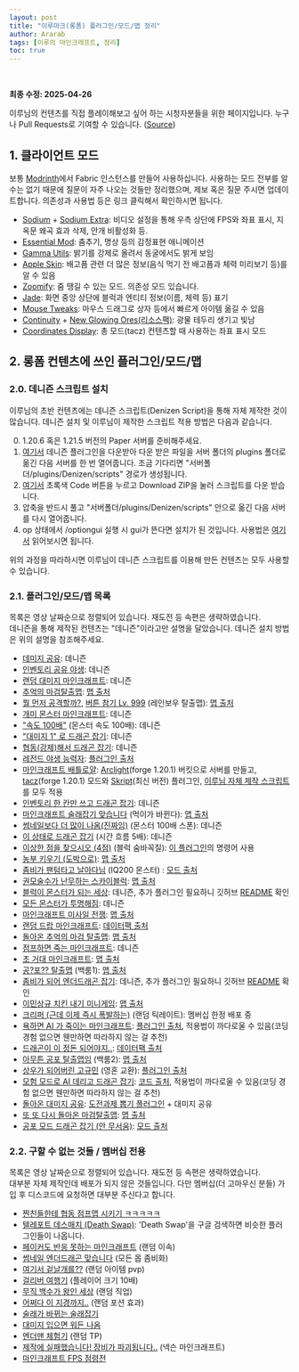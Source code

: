 ```yaml
---
layout: post
title: "이루마크(롱폼) 플러그인/모드/맵 정리"
author: Ararab
tags: [이루의 마인크래프트, 정리]
toc: true
---
```


<br/>

**최종 수정: 2025-04-26**

이루님의 컨텐츠를 직접 플레이해보고 싶어 하는 시청자분들을 위한 페이지입니다. 누구나 Pull Requests로 기여할 수 있습니다. ([Source](https://github.com/KDY05/kdy05.github.io/blob/master/_posts/2025-04-03-lerumc.md))


## 1. 클라이언트 모드

보통 [Modrinth](https://modrinth.com/)에서 Fabric 인스턴스를 만들어 사용하십니다. 사용하는 모드 전부를 알 수는 없기 때문에 질문이 자주 나오는 것들만 정리했으며, 제보 혹은 질문 주시면 업데이트합니다. 의존성과 사용법 등은 링크 클릭해서 확인하시면 됩니다.

* [Sodium](https://modrinth.com/mod/sodium) + [Sodium Extra](https://modrinth.com/mod/sodium-extra): 비디오 설정을 통해 우측 상단에 FPS와 좌표 표시, 지옥문 왜곡 효과 삭제, 안개 비활성화 등.
* [Essential Mod](https://modrinth.com/mod/essential): 춤추기, 명상 등의 감정표현 애니메이션
* [Gamma Utils](https://modrinth.com/mod/gamma-utils): 밝기를 강제로 올려서 동굴에서도 밝게 보임
* [Apple Skin](https://modrinth.com/mod/appleskin): 배고픔 관련 더 많은 정보(음식 먹기 전 배고픔과 체력 미리보기 등)를 알 수 있음
* [Zoomify](https://modrinth.com/mod/zoomify): 줌 땡길 수 있는 모드. 의존성 모드 있습니다.
* [Jade](https://modrinth.com/mod/jade): 화면 중앙 상단에 블럭과 엔티티 정보(이름, 체력 등) 표기
* [Mouse Tweaks](https://modrinth.com/mod/mouse-tweaks): 마우스 드래그로 상자 등에서 빠르게 아이템 옮길 수 있음
* [Continuity](https://modrinth.com/mod/continuity) + [New Glowing Ores(리소스팩)](https://modrinth.com/resourcepack/new-glowing-ores): 광물 테두리 생기고 빛남
* [Coordinates Display](https://modrinth.com/mod/coordinates-display): 총 모드(tacz) 컨텐츠할 때 사용하는 좌표 표시 모드

## 2. 롱폼 컨텐츠에 쓰인 플러그인/모드/맵

### 2.0. 데니즌 스크립트 설치

이루님의 초반 컨텐츠에는 데니즌 스크립트(Denizen Script)을 통해 자체 제작한 것이 많습니다. 데니즌 설치 및 이루님이 제작한 스크립트 적용 방법은 다음과 같습니다.

0. 1.20.6 혹은 1.21.5 버전의 Paper 서버를 준비해주세요.
1. [여기서](https://ci.citizensnpcs.co/job/Denizen_Developmental/) 데니즌 플러그인을 다운받아 다운 받은 파일을 서버 폴더의 plugins 폴더로 옮긴 다음 서버를 한 번 열어줍니다. 조금 기다리면 \"서버폴더/plugins/Denizen/scripts\" 경로가 생성됩니다.
2. [여기서](https://github.com/uniqueleru/Denizen-1.20.6) 초록색 Code 버튼을 누르고 Download ZIP을 눌러 스크립트를 다운 받습니다.
3. 압축을 반드시 풀고 \"서버폴더/plugins/Denizen/scripts\" 안으로 옮긴 다음 서버를 다시 열어줍니다.
4. op 상태에서 /optiongui 실행 시 gui가 뜬다면 설치가 된 것입니다. 사용법은 [여기서](https://github.com/uniqueleru/Denizen-1.20.6) 읽어보시면 됩니다.

위의 과정을 따라하시면 이루님이 데니즌 스크립트를 이용해 만든 컨텐츠는 모두 사용할 수 있습니다.

### 2.1. 플러그인/모드/맵 목록

목록은 영상 날짜순으로 정렬되어 있습니다. 재도전 등 속편은 생략하였습니다.
<br/> 데니즌을 통해 제작된 컨텐츠는 "데니즌"이라고만 설명을 달았습니다. 데니즌 설치 방법은 위의 설명을 참조해주세요.

* [데미지 공유](https://youtu.be/AhkBcAR3uxk?si=YUvtEozqzuMkfQeQ): 데니즌
* [인벤토리 공유 야생](https://youtu.be/k2ZTbKhMh0Y?si=dL6arsVQdzJV1ujx): 데니즌
* [랜덤 대미지 마인크래프트](https://youtu.be/yOQcTo26dOQ?si=wYoCsR9TLbnhjGxT): 데니즌
* [추억의 마검탈출맵](https://youtu.be/p_z-DCYR5jY?si=9pQgwP8k3h5fgSE6): [맵 출처](https://blog.naver.com/taekyung2795/222441382854)
* [뭘 먼저 공격할까?](https://youtu.be/7Q3xWMDQP2Q?si=0cWqxKlwa_vAdRKC), [버튼 참기 Lv. 999](https://youtu.be/L7HbDKoG7AI?si=Ht6b08AWF6ArLIAq) (레인보우 탈출맵): [맵 출처](https://www.koreaminecraft.net/map/3765057)
* [개미 몬스터 마인크래프트](https://youtu.be/wwxkTZCuVt8?si=FTQdvHcf-UipecHg): 데니즌
* ["속도 100배"](https://youtu.be/zprMtSbSZTw?si=Nfb1p_lt4Wb5IVM7) (몬스터 속도 100배): 데니즌
* ["대미지 1" 로 드래곤 잡기](https://youtu.be/1wzqUA8EWk0?si=Jv8CR3uZP7dnmgmd): 데니즌
* [협동(강제)해서 드래곤 잡기](https://youtu.be/Z68M5dP-2v4?si=TrdGc-amY3esrK4l): 데니즌
* [레전드 야생 능력자](https://youtu.be/6T-aMrUpBIw?si=FuOVpoY4IMzTwa_S): [플러그인 출처](https://github.com/Daybreak365/AbilityWar)
* [마인크래프트 배틀로얄](https://youtu.be/vaUJtwCm0kw?si=qogdwjdxPZeNKsXK): [Arclight](https://github.com/IzzelAliz/Arclight)(forge 1.20.1) 버킷으로 서버를 만들고, [tacz](https://modrinth.com/mod/timeless-and-classics-zero)(forge 1.20.1) 모드와 [Skript](https://github.com/SkriptLang/Skript)(최신 버전) 플러그인, [이루님 자체 제작 스크립트](https://github.com/uniqueleru/Battleroyale)를 모두 적용
* [인벤토리 한 칸만 쓰고 드래곤 잡기](https://youtu.be/fqNyxizKQ4U?si=PwEI-xlNGJheQCSo): 데니즌
* [마인크래프트 술래잡기 맞습니다](https://youtu.be/u8wN_Gq_aQ0?si=PB2Ut8p7XUS71lVR) (먹이가 바뀐다): [맵 출처](https://www.koreaminecraft.net/map/3756464)
* [썸네일보다 더 많이 나옴(진짜임)](https://youtu.be/PRGgWIvLp38?si=2zfN3Mv_NKbYbWYC) (몬스터 100배 스폰): 데니즌
* [이 상태로 드래곤 잡기](https://youtu.be/QrKQ6PUCyh0?si=1hiyNK4jjt1o6LZZ) (시간 흐름 5배): 데니즌
* [이상한 점을 찾으시오 (4점)](https://youtu.be/Ou29H8xpG-o?si=X3CRA6NwV4ACia-n) (블럭 숨바꼭질): [이 플러그인](https://www.spigotmc.org/resources/libs-disguises-free.81/)의 명령어 사용
* [농부 키우기 (도박으로)](https://youtu.be/rfrfNv9hdug?si=PqWymtxi4wpw9Gxg): [맵 출처](https://cafe.naver.com/minecraftgame)
* [좀비가 팬텀타고 날아다님](https://youtu.be/5i2B9c9EQTc?si=TWwo8M4hW07T26Ju) (IQ200 몬스터) : [모드 출처](https://modrinth.com/mod/improved-mobs)
* [권모술수가 난무하는 스카이블럭](https://youtu.be/rmNVtv8RFWA?si=dxRguHKAJJEyg_O8): [맵 출처](https://www.curseforge.com/minecraft/worlds/spherical-survival)
* [블럭이 몬스터가 되는 세상](https://youtu.be/GUY3Mz1qMiw?si=p-0unbmS2DmVNijc): 데니즌, 추가 플러그인 필요하니 깃허브 [README](https://github.com/uniqueleru/Denizen-1.20.6) 확인
* [모든 몬스터가 투명해짐](https://youtu.be/YnW6T8fzt1Q?si=XUyaupjwNSrAEI1w): 데니즌
* [마인크래프트 미사일 전쟁](https://youtu.be/PpFKYu_swRY?si=F2VvYn0UA4mL8o4D): [맵 출처](https://www.planetminecraft.com/project/honey-missile-wars-2-0/)
* [랜덤 드랍 마인크래프트](https://youtu.be/CuDIyz6kqzY?si=xsj4Za3yRfWZDn1p): [데이터팩 출처](https://www.planetminecraft.com/data-pack/minecraft-but-loot-are-randomized-1-20-x/)
* [돌아온 추억의 마검 탈출맵](https://youtu.be/Vx63E7buMOI?si=4NXZ9xJ8wO8j7hwt): [맵 출처](https://gall.dcinside.com/mgallery/board/view/?id=steve&no=162054)
* [점프하면 죽는 마인크래프트](https://youtu.be/NQivQFAErGE?si=FiGAVb3BxGT743kv): 데니즌
* [초 거대 마인크래프트](https://youtu.be/E4a1hukTfA0?si=385twpZks7Uj_pSH): [맵 출처](https://www.planetminecraft.com/project/10x-minecraft-beatable-map/)
* [공?포?? 탈출맵](https://youtu.be/-bbPQYe_ids?si=goma8f3fJFsgvz7a) (백룸1): [맵 출처](https://www.koreaminecraft.net/map/3893920)
* [좀비가 되어 엔더드래곤 잡기](https://youtu.be/1vUNvfwBYyc?si=9l8R7gWxujHwiO_U): 데니즌, 추가 플러그인 필요하니 깃허브 [README](https://github.com/uniqueleru/Denizen-1.20.6) 확인
* [이민상규 치킨 내기 미니게임](https://youtu.be/R2NsklRc3-c?si=BUsxDR4wX9-hB8Qt): [맵 출처](https://cafe.naver.com/minecraftgame/1915545)
* [크리퍼 (근데 이제 즉시 폭발하는)](https://youtu.be/4xgMalI5waE?si=DFgEiXbEJJVV4tG8) (랜덤 틱레이트): 멤버십 한정 배포 중
* [욕하면 AI 가 죽이는 마인크래프트](https://youtu.be/sYVJINEtY8A?si=rbOVRl7ZDWRxjoQ-): [플러그인 출처](https://github.com/uniqueleru/nonobadword), 적용법이 까다로울 수 있음(코딩 경험 없으면 웬만하면 따라하지 않는 걸 추천)
* [드래곤이 이 정돈 되어야지..](https://youtu.be/-xWuz5cL-q4?si=uzsf8xu6Hmcd08pa): [데이터팩 출처](https://modrinth.com/datapack/true-ending)
* [아무튼 공포 탈출맵임](https://youtu.be/Cc3FE3PShKQ?si=Ihe6ec20lIsbjk9y) (백룸2): [맵 출처](https://www.koreaminecraft.net/map/3936710)
* [상우가 되어버린 고규민](https://youtu.be/q4Fokjf4g38?si=1pvN559VQXCn8EDw) (영혼 교환): [플러그인 출처](https://github.com/KDY05/SoulChange)
* [모험 모드로 AI 데리고 드래곤 잡기](https://youtu.be/8wyX_qrDgoc?si=Cu-oNqMdJ7AZfZyN): [코드 출처](https://github.com/kolbytn/mindcraft/tree/main), 적용법이 까다로울 수 있음(코딩 경험 없으면 웬만하면 따라하지 않는 걸 추천)
* [돌아온 대미지 공유](https://youtu.be/zs5SejL3edg?si=fTNw0YlYAfQO4Lwk): [도전과제 뽑기 플러그인](https://github.com/uniqueleru/AdvancementPicker) + 대미지 공유
* [또 또 다시 돌아온 마검탈출맵](https://youtu.be/_i_x3YlieuI?si=jZy0R7FdxanHotI7): [맵 출처](https://www.koreaminecraft.net/map/3910174)
* [공포 모드 드래곤 잡기 (안 무서움)](https://youtu.be/6JnhH2GJfU4?si=hqYZ08ieXsAl0IIU): [모드 출처](https://modrinth.com/mod/the-god)


### 2.2. 구할 수 없는 것들 / 멤버십 전용

목록은 영상 날짜순으로 정렬되어 있습니다. 재도전 등 속편은 생략하였습니다.
<br/> 대부분 자체 제작인데 배포가 되지 않은 것들입니다. 다만 멤버십(더 고마우신 분들) 가입 후 디스코드에 요청하면 대부분 주신다고 합니다.

* [찐친들한테 협동 점프맵 시키기 ㅋㅋㅋㅋㅋ](https://youtu.be/QxCdx08Wto4?si=CqsWygwQUNqela5N)
* [텔레포트 데스매치 (Death Swap)](https://youtu.be/A8BBFsJcxBs?si=Iv1myG1gKBlPJkL8): \'Death Swap\'을 구글 검색하면 비슷한 플러그인들이 나옵니다.
* [페이커도 반응 못하는 마인크래프트](https://youtu.be/x7njSfk6DeQ?si=KkAdxDgS527x8Zop) (랜덤 이속)
* [썸네일 엔더드래곤 맞습니다](https://youtu.be/0g41Ke4Cj08?si=XDEkb6wpFOxJ-mWW) (모든 몹 좀비화)
* [여기서 겉날개를??](https://youtu.be/yhUNZEe1aTw?si=E2c6mi5tyMqVpJn_) (랜덤 아이템 pvp)
* [걸리버 여행기](https://youtu.be/2zgDfz0huHk?si=VKL976b95V9bdX_U) (플레이어 크기 10배)
* [무직 백수가 왕인 세상](https://youtu.be/iFr8QG9_svU?si=aGp8A3Q-LRufeh1K) (랜덤 직업)
* [어쩌다 이 지경까지..](https://youtu.be/SBpDmMOJYWw?si=0_aawiB3ILzchf0x) (랜덤 포션 효과)
* [술래가 바뀌는 술래잡기](https://youtu.be/iBDMjlhS-S8?si=S4DwQ-FaKi4sFAz1)
* [대미지 입으면 워든 나옴](https://youtu.be/0UBmJJ9rObg?si=I5vovDsXvHirJ0QE)
* [엔더맨 체험기](https://youtu.be/iXt3QbFVhAk?si=RuMDgJTsR0wKGgXz) (랜덤 TP)
* [제작에 실패했습니다! 장비가 파괴됩니다..](https://youtu.be/GF6IYARjFbI?si=q_sOln6zYzPJqxYw) (넥슨 마인크래프트)
* [마인크래프트 FPS 점령전](https://youtu.be/YBnNIBeIlPw?si=venHLOWPMH31Qaxl)
